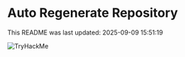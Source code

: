 # Auto Regenerate Repository

This README was last updated: 2025-09-09 15:51:19

 ![TryHackMe](https://tryhackme.com/badge/533634)